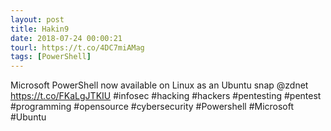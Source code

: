 ```yaml
---
layout: post
title: Hakin9
date: 2018-07-24 00:00:21
tourl: https://t.co/4DC7miAMag
tags: [PowerShell]
---
```

Microsoft PowerShell now available on Linux as an Ubuntu snap @zdnet https://t.co/FKaLgJTKIU #infosec #hacking #hackers #pentesting #pentest #programming #opensource #cybersecurity #Powershell #Microsoft #Ubuntu